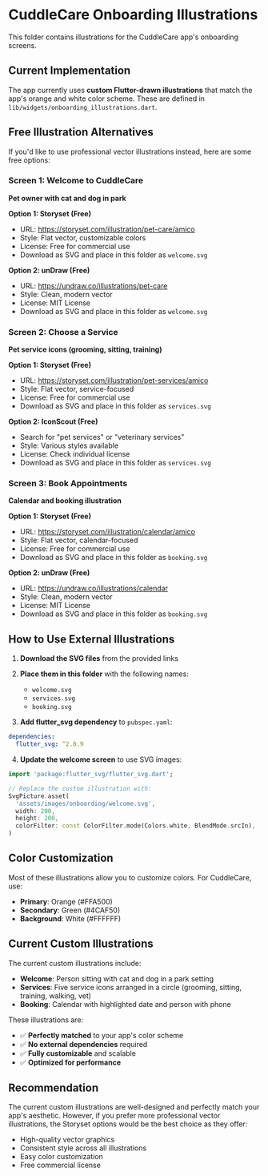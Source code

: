 # CuddleCare Onboarding Illustrations

This folder contains illustrations for the CuddleCare app's onboarding screens.

## Current Implementation

The app currently uses **custom Flutter-drawn illustrations** that match the app's orange and white color scheme. These are defined in `lib/widgets/onboarding_illustrations.dart`.

## Free Illustration Alternatives

If you'd like to use professional vector illustrations instead, here are some free options:

### Screen 1: Welcome to CuddleCare
**Pet owner with cat and dog in park**

**Option 1: Storyset (Free)**
- URL: https://storyset.com/illustration/pet-care/amico
- Style: Flat vector, customizable colors
- License: Free for commercial use
- Download as SVG and place in this folder as `welcome.svg`

**Option 2: unDraw (Free)**
- URL: https://undraw.co/illustrations/pet-care
- Style: Clean, modern vector
- License: MIT License
- Download as SVG and place in this folder as `welcome.svg`

### Screen 2: Choose a Service
**Pet service icons (grooming, sitting, training)**

**Option 1: Storyset (Free)**
- URL: https://storyset.com/illustration/pet-services/amico
- Style: Flat vector, service-focused
- License: Free for commercial use
- Download as SVG and place in this folder as `services.svg`

**Option 2: IconScout (Free)**
- Search for "pet services" or "veterinary services"
- Style: Various styles available
- License: Check individual license
- Download as SVG and place in this folder as `services.svg`

### Screen 3: Book Appointments
**Calendar and booking illustration**

**Option 1: Storyset (Free)**
- URL: https://storyset.com/illustration/calendar/amico
- Style: Flat vector, calendar-focused
- License: Free for commercial use
- Download as SVG and place in this folder as `booking.svg`

**Option 2: unDraw (Free)**
- URL: https://undraw.co/illustrations/calendar
- Style: Clean, modern vector
- License: MIT License
- Download as SVG and place in this folder as `booking.svg`

## How to Use External Illustrations

1. **Download the SVG files** from the provided links
2. **Place them in this folder** with the following names:
   - `welcome.svg`
   - `services.svg`
   - `booking.svg`

3. **Add flutter_svg dependency** to `pubspec.yaml`:
```yaml
dependencies:
  flutter_svg: ^2.0.9
```

4. **Update the welcome screen** to use SVG images:
```dart
import 'package:flutter_svg/flutter_svg.dart';

// Replace the custom illustration with:
SvgPicture.asset(
  'assets/images/onboarding/welcome.svg',
  width: 200,
  height: 200,
  colorFilter: const ColorFilter.mode(Colors.white, BlendMode.srcIn),
)
```

## Color Customization

Most of these illustrations allow you to customize colors. For CuddleCare, use:
- **Primary**: Orange (#FFA500)
- **Secondary**: Green (#4CAF50)
- **Background**: White (#FFFFFF)

## Current Custom Illustrations

The current custom illustrations include:
- **Welcome**: Person sitting with cat and dog in a park setting
- **Services**: Five service icons arranged in a circle (grooming, sitting, training, walking, vet)
- **Booking**: Calendar with highlighted date and person with phone

These illustrations are:
- ✅ **Perfectly matched** to your app's color scheme
- ✅ **No external dependencies** required
- ✅ **Fully customizable** and scalable
- ✅ **Optimized for performance**

## Recommendation

The current custom illustrations are well-designed and perfectly match your app's aesthetic. However, if you prefer more professional vector illustrations, the Storyset options would be the best choice as they offer:
- High-quality vector graphics
- Consistent style across all illustrations
- Easy color customization
- Free commercial license 
